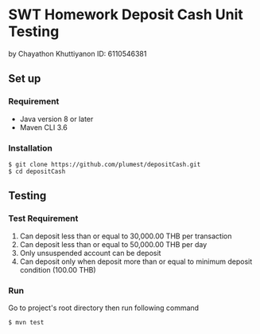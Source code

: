 # SWT Homework Deposit Cash Unit Testing

by Chayathon Khuttiyanon ID: 6110546381

## Set up
### Requirement
- Java version 8 or later
- Maven CLI 3.6

### Installation
```shell script
$ git clone https://github.com/plumest/depositCash.git
$ cd depositCash
```

## Testing
### Test Requirement
1. Can deposit less than or equal to 30,000.00 THB per transaction
2. Can deposit less than or equal to 50,000.00 THB per day
3. Only unsuspended account can be deposit
4. Can deposit only when deposit more than or equal to minimum deposit condition (100.00 THB)

### Run
Go to project's root directory then run following command
```shell script
$ mvn test
```